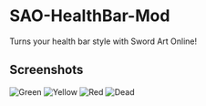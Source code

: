 # SAO-HealthBar-Mod
Turns your health bar style with Sword Art Online!

## Screenshots
![Green](http://i.imgur.com/LrgVkZr.png)
![Yellow](http://i.imgur.com/rieaY30.png)
![Red](http://i.imgur.com/bLpIpon.png)
![Dead](http://i.imgur.com/EN7eBSE.png)
